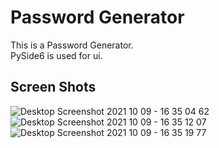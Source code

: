 # Password Generator
This is a Password Generator.\
PySide6 is used for ui.
## Screen Shots
![Desktop Screenshot 2021 10 09 - 16 35 04 62](https://user-images.githubusercontent.com/88179607/136659512-26bdc3b4-f701-431c-bf03-33f8f3e960d0.png)
![Desktop Screenshot 2021 10 09 - 16 35 12 07](https://user-images.githubusercontent.com/88179607/136659516-86e91cfa-edc6-43b1-a97f-153b952a52f1.png)
![Desktop Screenshot 2021 10 09 - 16 35 19 77](https://user-images.githubusercontent.com/88179607/136659520-c9f64b77-fadf-4701-8e04-88f0fc194643.png)
